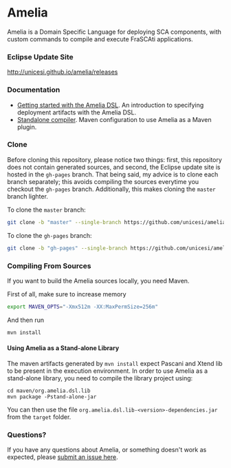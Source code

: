 # Amelia
Amelia is a Domain Specific Language for deploying SCA components, with custom commands to compile and execute FraSCAti applications.

### Eclipse Update Site

http://unicesi.github.io/amelia/releases

### Documentation

- [Getting started with the Amelia DSL](docs/GettingStarted.md). An introduction to specifying deployment artifacts with the Amelia DSL.
- [Standalone compiler](docs/MavenConfiguration.md). Maven configuration to use Amelia as a Maven plugin.

### Clone

Before cloning this repository, please notice two things: first, this repository does not contain generated sources, and second, the Eclipse update site is hosted in the `gh-pages` branch. That being said, my advice is to clone each branch separately; this avoids compiling the sources everytime you checkout the `gh-pages` branch. Additionally, this makes cloning the `master` branch lighter.

To clone the `master` branch:
```bash
git clone -b "master" --single-branch https://github.com/unicesi/amelia
```
To clone the `gh-pages` branch:
```bash
git clone -b "gh-pages" --single-branch https://github.com/unicesi/amelia p2-repository
```

### Compiling From Sources

If you want to build the Amelia sources locally, you need Maven.

First of all, make sure to increase memory

```bash
export MAVEN_OPTS="-Xmx512m -XX:MaxPermSize=256m"
```

And then run

```bash
mvn install
```

#### Using Amelia as a Stand-alone Library

The maven artifacts generated by `mvn install` expect Pascani and Xtend lib to be present in the execution environment. In order to use Amelia as a stand-alone library, you need to compile the library project using:

```
cd maven/org.amelia.dsl.lib
mvn package -Pstand-alone-jar
```

You can then use the file `org.amelia.dsl.lib-<version>-dependencies.jar` from the `target` folder.

### Questions?

If you have any questions about Amelia, or something doesn't work as expected, please [submit an issue here](https://github.com/unicesi/amelia/issues/new).

